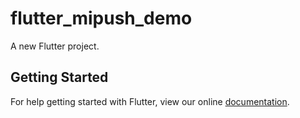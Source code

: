 # flutter_mipush_demo

A new Flutter project.

## Getting Started

For help getting started with Flutter, view our online
[documentation](https://flutter.io/).

